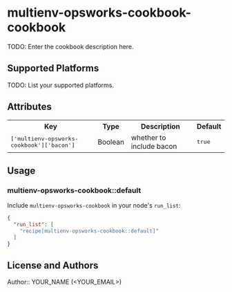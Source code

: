 # multienv-opsworks-cookbook-cookbook

TODO: Enter the cookbook description here.

## Supported Platforms

TODO: List your supported platforms.

## Attributes

<table>
  <tr>
    <th>Key</th>
    <th>Type</th>
    <th>Description</th>
    <th>Default</th>
  </tr>
  <tr>
    <td><tt>['multienv-opsworks-cookbook']['bacon']</tt></td>
    <td>Boolean</td>
    <td>whether to include bacon</td>
    <td><tt>true</tt></td>
  </tr>
</table>

## Usage

### multienv-opsworks-cookbook::default

Include `multienv-opsworks-cookbook` in your node's `run_list`:

```json
{
  "run_list": [
    "recipe[multienv-opsworks-cookbook::default]"
  ]
}
```

## License and Authors

Author:: YOUR_NAME (<YOUR_EMAIL>)
